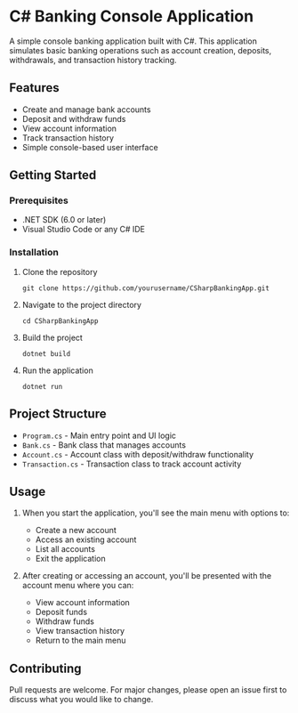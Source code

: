 # C# Banking Console Application

A simple console banking application built with C#. This application simulates basic banking operations such as account creation, deposits, withdrawals, and transaction history tracking.

## Features

- Create and manage bank accounts
- Deposit and withdraw funds
- View account information
- Track transaction history
- Simple console-based user interface

## Getting Started

### Prerequisites

- .NET SDK (6.0 or later)
- Visual Studio Code or any C# IDE

### Installation

1. Clone the repository
   ```
   git clone https://github.com/yourusername/CSharpBankingApp.git
   ```

2. Navigate to the project directory
   ```
   cd CSharpBankingApp
   ```

3. Build the project
   ```
   dotnet build
   ```

4. Run the application
   ```
   dotnet run
   ```

## Project Structure

- `Program.cs` - Main entry point and UI logic
- `Bank.cs` - Bank class that manages accounts
- `Account.cs` - Account class with deposit/withdraw functionality
- `Transaction.cs` - Transaction class to track account activity

## Usage

1. When you start the application, you'll see the main menu with options to:
   - Create a new account
   - Access an existing account
   - List all accounts
   - Exit the application

2. After creating or accessing an account, you'll be presented with the account menu where you can:
   - View account information
   - Deposit funds
   - Withdraw funds
   - View transaction history
   - Return to the main menu

## Contributing

Pull requests are welcome. For major changes, please open an issue first to discuss what you would like to change.